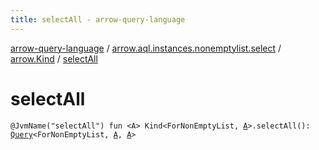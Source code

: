 ```yaml
---
title: selectAll - arrow-query-language
---
```


[arrow-query-language](../../index.html) / [arrow.aql.instances.nonemptylist.select](../index.html) / [arrow.Kind](index.html) / [selectAll](./select-all.html)

# selectAll

`@JvmName("selectAll") fun <A> Kind<ForNonEmptyList, `[`A`](select-all.html#A)`>.selectAll(): `[`Query`](../../arrow.aql/-query/index.html)`<ForNonEmptyList, `[`A`](select-all.html#A)`, `[`A`](select-all.html#A)`>`